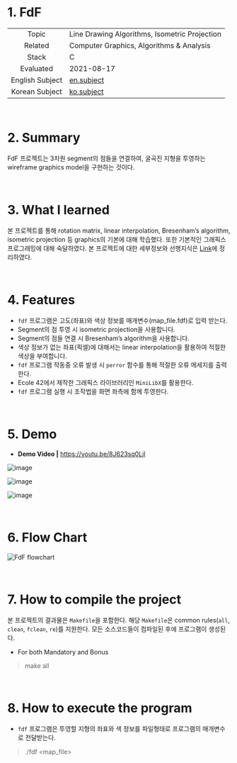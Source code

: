 # 1. FdF

|   |   |
| :-: | - |
| Topic | Line Drawing Algorithms, Isometric Projection |
| Related | Computer Graphics, Algorithms & Analysis |
| Stack | C |
| Evaluated | 2021-08-17 |
| English Subject | [en.subject](https://github.com/24siefil/42SEOUL-42cursus/blob/main/02-FdF/subject.pdf) |
| Korean Subject | [ko.subject](https://github.com/24siefil/42SEOUL-42cursus/blob/main/02-FdF/fdf.ko.md) |

<br/>

# 2. Summary
FdF 프로젝트는 3차원 segment의 점들을 연결하여, 굴곡진 지형을 투영하는 wireframe graphics model을 구현하는 것이다.

<br/>

# 3. What I learned

본 프로젝트를 통해 rotation matrix, linear interpolation, Bresenham’s algorithm, isometric projection 등 graphics의 기본에 대해 학습했다. 또한 기본적인 그래픽스 프로그래밍에 대해 숙달하였다. 본 프로젝트에 대한 세부정보와 선행지식은 [Link](https://efilevol42.oopy.io/51cc984d-995c-4009-9ab2-07924d17815e)에 정리하였다.

<br/>

# 4. Features

* `fdf` 프로그램은 고도(좌표)와 색상 정보를 매개변수(map_file.fdf)로 입력 받는다.
* Segment의 점 투영 시 isometric projection을 사용합니다. 
* Segment의 점들 연결 시 Bresenham’s algorithm을 사용합니다.
* 색상 정보가 없는 좌표(픽셀)에 대해서는 linear interpolation을 활용하여 적절한 색상을 부여합니다.
* `fdf` 프로그램 작동중 오류 발생 시 `perror` 함수를 통해 적절한 오류 메세지를 출력한다.
* Ecole 42에서 제작한 그래픽스 라이브러리인 `MiniLibX`를 활용한다.
* `fdf` 프로그램 실행 시 조작법을 화면 좌측에 함께 투영한다.

<br/>

# 5. Demo

* **Demo Video |** https://youtu.be/8J623sq0LjI

![image](https://user-images.githubusercontent.com/83692797/148332120-335756c9-8b1f-4a05-94a4-342545d56971.png)

![image](https://user-images.githubusercontent.com/83692797/148332189-0f977d8f-e8a2-4e45-878b-40ee74487878.png)

![image](https://user-images.githubusercontent.com/83692797/148332224-157f5e0b-fcef-411b-ab20-3e1d0de9a4ab.png)

<br/>

# 6. Flow Chart

![FdF flowchart](https://user-images.githubusercontent.com/83692797/138420514-13bf31e7-75c1-4258-9c95-da53e211e143.png)

<br/>

# 7. How to compile the project
본 프로젝트의 결과물은  `Makefile`을 포함한다. 해당 `Makefile`은 common rules(`all`, `clean`, `fclean`, `re`)를 지원한다. 모든 소스코드들이 컴파일된 후에 프로그램이 생성된다.

* For both Mandatory and Bonus
> make all

<br/>

# 8. How to execute the program

* `fdf` 프로그램은 투영할 지형의 좌표와 색 정보를 파일형태로 프로그램의 매개변수로 전달받는다.

> ./fdf \<map_file>
